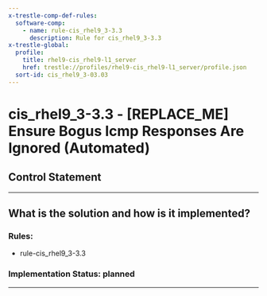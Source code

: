 ```yaml
---
x-trestle-comp-def-rules:
  software-comp:
    - name: rule-cis_rhel9_3-3.3
      description: Rule for cis_rhel9_3-3.3
x-trestle-global:
  profile:
    title: rhel9-cis_rhel9-l1_server
    href: trestle://profiles/rhel9-cis_rhel9-l1_server/profile.json
  sort-id: cis_rhel9_3-03.03
---
```


# cis_rhel9_3-3.3 - \[REPLACE_ME\] Ensure Bogus Icmp Responses Are Ignored (Automated)

## Control Statement

______________________________________________________________________

## What is the solution and how is it implemented?

<!-- For implementation status enter one of: implemented, partial, planned, alternative, not-applicable -->

<!-- Note that the list of rules under ### Rules: is read-only and changes will not be captured after assembly to JSON -->

<!-- Add control implementation description here for control: cis_rhel9_3-3.3 -->

### Rules:

  - rule-cis_rhel9_3-3.3

### Implementation Status: planned

______________________________________________________________________
